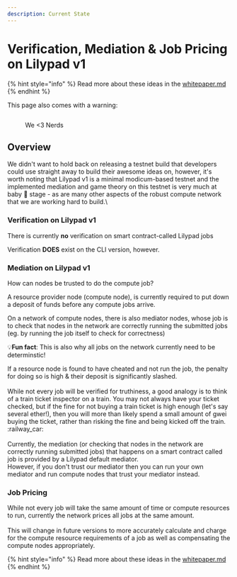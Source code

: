 ```yaml
---
description: Current State
---
```


# Verification, Mediation & Job Pricing on Lilypad v1

{% hint style="info" %}
Read more about these ideas in the [whitepaper.md](../research-and-vision/whitepaper.md "mention")
{% endhint %}

This page also comes with a warning:

<figure><img src="https://slack-imgs.com/?c=1&#x26;o1=ro&#x26;url=https%3A%2F%2Fmedia1.giphy.com%2Fmedia%2Fl1KVb2dUcmuGG4tby%2Fgiphy.gif%3Fcid%3D6104955ea8qj2n7xnvh6l1xcxpj51fc5alkzf89gyhu960lk%26ep%3Dv1_gifs_translate%26rid%3Dgiphy.gif%26ct%3Dg" alt=""><figcaption><p>We &#x3C;3 Nerds</p></figcaption></figure>

## Overview

We didn't want to hold back on releasing a testnet build that developers could use straight away to build their awesome ideas on, however, it's worth noting that Lilypad v1 is a minimal modicum-based testnet and the implemented mediation and game theory on this testnet is very much at baby :baby: stage - as are many other aspects of the robust compute network that we are working hard to build.\


### **Verification on Lilypad v1**

There is currently **no** verification on smart contract-called Lilypad jobs&#x20;

Verification **DOES** exist on the CLI version, however.

### **Mediation on Lilypad v1**

How can nodes be trusted to do the compute job?

A resource provider node (compute node), is currently required to put down a deposit of funds before any compute jobs arrive.&#x20;

On a network of compute nodes, there is also mediator nodes, whose job is to check that nodes in the network are correctly running the submitted jobs (eg. by running the job itself to check for correctness)

:bulb:**Fun fact**: This is also why all jobs on the network currently need to be determinstic!

If a resource node is found to have cheated and not run the job, the penalty for doing so is high & their deposit is significantly slashed.\
\
While not every job will be verified for truthiness, a good analogy is to think of a train ticket inspector on a train. You may not always have your ticket checked, but if the fine for not buying a train ticket is high enough (let's say several ether!), then you will more than likely spend a small amount of gwei buying the ticket, rather than risking the fine and being kicked off the train. :railway\_car:\
\
Currently, the mediation (or checking that nodes in the network are correctly running submitted jobs) that happens on a smart contract called job is provided by a Lilypad default mediator. \
However, if you don't trust our mediator then you can run your own mediator and run compute nodes that trust your mediator instead.

### Job Pricing

While not every job will take the same amount of time or compute resources to run, currently the network prices all jobs at the same amount.\
\
This will change in future versions to more accurately calculate and charge for the compute resource requirements of a job as well as compensating the compute nodes appropriately.

{% hint style="info" %}
Read more about these ideas in the [whitepaper.md](../research-and-vision/whitepaper.md "mention")
{% endhint %}

